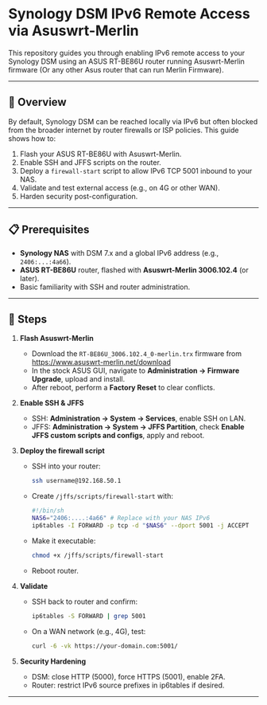 # Synology DSM IPv6 Remote Access via Asuswrt-Merlin

This repository guides you through enabling IPv6 remote access to your Synology DSM using an ASUS RT-BE86U router running Asuswrt-Merlin firmware (Or any other Asus router that can run Merlin Firmware).

---

## 📖 Overview

By default, Synology DSM can be reached locally via IPv6 but often blocked from the broader internet by router firewalls or ISP policies. This guide shows how to:

1. Flash your ASUS RT-BE86U with Asuswrt-Merlin.
2. Enable SSH and JFFS scripts on the router.
3. Deploy a `firewall-start` script to allow IPv6 TCP 5001 inbound to your NAS.
4. Validate and test external access (e.g., on 4G or other WAN).
5. Harden security post-configuration.

---

## 📋 Prerequisites

- **Synology NAS** with DSM 7.x and a global IPv6 address (e.g., `2406:...:4a66`).
- **ASUS RT-BE86U** router, flashed with **Asuswrt-Merlin 3006.102.4** (or later).
- Basic familiarity with SSH and router administration.

---

## 🚀 Steps

1. **Flash Asuswrt-Merlin**
   - Download the `RT-BE86U_3006.102.4_0-merlin.trx` firmware from https://www.asuswrt-merlin.net/download
   - In the stock ASUS GUI, navigate to **Administration → Firmware Upgrade**, upload and install.
   - After reboot, perform a **Factory Reset** to clear conflicts.

2. **Enable SSH & JFFS**
   - SSH: **Administration → System → Services**, enable SSH on LAN.
   - JFFS: **Administration → System → JFFS Partition**, check **Enable JFFS custom scripts and configs**, apply and reboot.

3. **Deploy the firewall script**
   - SSH into your router:
     ```bash
     ssh username@192.168.50.1
     ```
   - Create `/jffs/scripts/firewall-start` with:
     ```sh
     #!/bin/sh 
     NAS6="2406:....:4a66" # Replace with your NAS IPv6
     ip6tables -I FORWARD -p tcp -d "$NAS6" --dport 5001 -j ACCEPT
     ```
   - Make it executable:
     ```bash
     chmod +x /jffs/scripts/firewall-start
     ```
   - Reboot router.

4. **Validate**
   - SSH back to router and confirm:
     ```bash
     ip6tables -S FORWARD | grep 5001
     ```
   - On a WAN network (e.g., 4G), test:
     ```bash
     curl -6 -vk https://your-domain.com:5001/
     ```

5. **Security Hardening**
   - DSM: close HTTP (5000), force HTTPS (5001), enable 2FA.
   - Router: restrict IPv6 source prefixes in ip6tables if desired.

---
